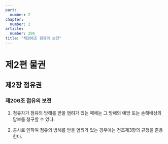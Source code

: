 ```yaml
---
part:
  number: 2
chapter:
  number: 2
article:
  number: 206
title: "제206조 점유의 보전"
---
```


# 제2편 물권

## 제2장 점유권

### 제206조 점유의 보전

1. 점유자가 점유의 방해를 받을 염려가 있는 때에는 그 방해의 예방 또는 손해배상의 담보를 청구할 수 있다.

2. 공사로 인하여 점유의 방해를 받을 염려가 있는 경우에는 전조제3항의 규정을 준용한다.
